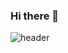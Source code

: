 ### Hi there 👋

![header](https://capsule-render.vercel.app/api?type=waving&color=#6dcef5&height=200&section=header&text=veblen1's%20github&fontSize=50)
